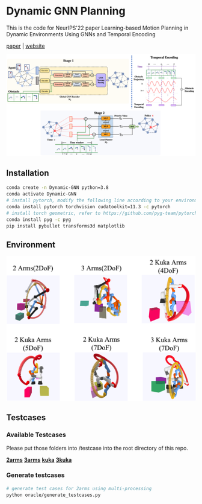# Dynamic GNN Planning

This is the code for NeurIPS'22 paper Learning-based Motion Planning in Dynamic Environments Using GNNs and Temporal Encoding 

[paper](https://arxiv.org/abs/2210.08408) | [website](https://ruipengz.github.io/neurips22/)

![pipeline](./imgs/GNN-TE.png)


## Installation
```bash
conda create -n Dynamic-GNN python=3.8
conda activate Dynamic-GNN
# install pytorch, modify the following line according to your environment
conda install pytorch torchvision cudatoolkit=11.3 -c pytorch
# install torch geometric, refer to https://github.com/pyg-team/pytorch_geometric
conda install pyg -c pyg
pip install pybullet transforms3d matplotlib
```

## Environment
![envs](./imgs/envs.png)

## Testcases
### Available Testcases
 Please put those folders into /testcase into the root directory of this repo.

[**2arms**](https://drive.google.com/drive/folders/1AKG8ipsEqrVz7lqtSz0r8p5cnYEIKSCh?usp=sharing)
[**3arms**](https://drive.google.com/drive/folders/1-dMEbgdeoxHapOlHOy3eMbdQ86d19NIO?usp=sharing)
[**kuka**](https://drive.google.com/drive/folders/1lLwAkc4KTZDHEbYLBCdeVaDsA86gbM3I?usp=sharing)
[**3kuka**](https://drive.google.com/drive/folders/1QrcxibkCmBcwxs9IC6tyDeZT6gFQxqpq?usp=sharing)

### Generate testcases
```bash
# generate test cases for 2arms using multi-processing
python oracle/generate_testcases.py
```


